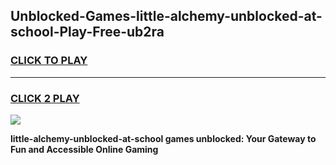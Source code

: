 
## Unblocked-Games-little-alchemy-unblocked-at-school-Play-Free-ub2ra
<h3>
<a href="https://premium76.site?title=little-alchemy-unblocked-at-school&ref=20M">CLICK TO PLAY</a></h3>
<hr>

<h3>
<a href="https://premium76.site?title=little-alchemy-unblocked-at-school&ref=20M">CLICK 2 PLAY</a>
  
</h3>

<a href="https://premium76.site?title=little-alchemy-unblocked-at-school&ref=19M"><img src="https://clearcache.store/games.png"></a>


**little-alchemy-unblocked-at-school games unblocked: Your Gateway to Fun and Accessible Online Gaming**
